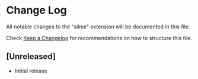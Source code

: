 # Change Log

All notable changes to the "silme" extension will be documented in this file.

Check [Keep a Changelog](http://keepachangelog.com/) for recommendations on how to structure this file.

## [Unreleased]

- Initial release
